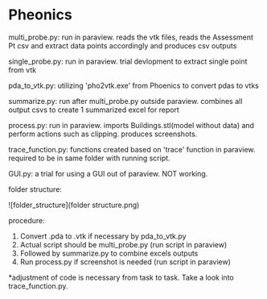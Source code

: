 # Pheonics
multi_probe.py: run in paraview. reads the vtk files, reads the Assessment Pt csv and extract data points accordingly and produces csv outputs

single_probe.py: run in paraview. trial devlopment to extract single point from vtk

pda_to_vtk.py: utilizing 'pho2vtk.exe' from Phoenics to convert pdas to vtks

summarize.py: run after multi_probe.py outside paraview. combines all output csvs to create 1 summarized excel for report

process.py: run in paraview. imports Buildings.stl(model without data) and perform actions such as clipping. produces screenshots.

trace_function.py: functions created based on 'trace' function in paraview. required to be in same folder with running script.

GUI.py: a trial for using a GUI out of paraview. NOT working.

folder structure:

![folder_structure](folder structure.png)

procedure:
1. Convert .pda to .vtk if necessary by pda_to_vtk.py
2. Actual script should be multi_probe.py (run script in paraview)
3. Followed by summarize.py to combine excels outputs
4. Run process.py if screenshot is needed (run script in paraview)

*adjustment of code is necessary from task to task. Take a look into trace_function.py.
